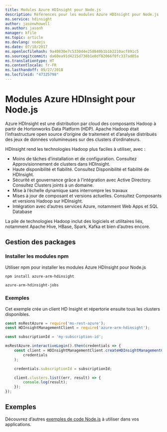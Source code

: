 ```yaml
---
title: Modules Azure HDInsight pour Node.js
description: Références pour les modules Azure HDInsight pour Node.js
ms.service: hdinsight
author: jasonwhowell
ms.author: jasonh
manager: kfile
ms.topic: article
ms.devlang: nodejs
ms.date: 07/18/2017
ms.openlocfilehash: 9a40830e7c5330d4e258840b1b1b2210acf891c5
ms.sourcegitcommit: da60ea91d4215d738b1e0df82066f0fc337ad85a
ms.translationtype: HT
ms.contentlocale: fr-FR
ms.lasthandoff: 09/27/2018
ms.locfileid: "47325798"
---
```

# <a name="azure-hdinsight-modules-for-nodejs"></a>Modules Azure HDInsight pour Node.js

Azure HDInsight est une distribution par cloud des composants Hadoop à partir de Hortonworks Data Platform (HDP). Apache Hadoop était l’infrastructure open source d’origine de traitement et d’analyse distribués des jeux de données volumineuses sur des clusters d’ordinateurs.

HDInsight rend les technologies Hadoop plus faciles à utiliser, avec :
- Moins de tâches d’installation et de configuration. Consultez Approvisionnement de clusters dans HDInsight.
- Haute disponibilité et fiabilité. Consultez Disponibilité et fiabilité de HDInsight.
- Sécurité et gouvernance grâce à l’intégration avec Active Directory. Consultez Clusters joints à un domaine.
- Mise à l’échelle dynamique sans interrompre les travaux
- Mises à jour de composant et versions actuelles. Consultez Composants et versions Hadoop sur HDInsight.
- Intégration avec d’autres services Azure, notamment Web Apps et SQL Database

La pile de technologies Hadoop inclut des logiciels et utilitaires liés, notamment Apache Hive, HBase, Spark, Kafka et bien d’autres encore. 

## <a name="management-package"></a>Gestion des packages

### <a name="install-the-npm-modules"></a>Installer les modules npm

Utiliser npm pour installer les modules Azure HDInsight pour Node.js

```bash
npm install azure-arm-hdinsight
```

```bash
azure-arm-hdinsight-jobs
```

### <a name="example"></a>Exemples 

Cet exemple crée un client HD Insight et répertorie ensuite tous les clusters disponibles. 

```javascript
const msRestAzure = require('ms-rest-azure');
const HDInsightManagementClient = require('azure-arm-hdinsight');

const subscriptionId = 'my-subscription-id';

msRestAzure.interactiveLogin().then(credentials => {
    const client = HDInsightManagementClient.createHDInsightManagementClient(
        credentials
    );

    credentials.subscriptionId = subscriptionId;

    client.clusters.list((err, result) => {
        console.log(result);
    });
});
```

## <a name="samples"></a>Exemples

Découvrez d’autres [exemples de code Node.js](https://azure.microsoft.com/resources/samples/?platform=nodejs) à utiliser dans vos applications.
